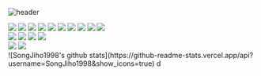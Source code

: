 ![header](https://capsule-render.vercel.app/api?type=transparent&color=auto&height=300&section=header&text=Welcome%20To%20Jiho's%20GitHub&fontSize=70&fontColor=ffffff)

<div>
        <img src="https://img.shields.io/badge/Java-007396?style=flat&logo=Java&logoColor=white" />
        <img src="https://img.shields.io/badge/Python-3776AB?style=flat&logo=Python&logoColor=white" />
        <img src="https://img.shields.io/badge/HTML5-E34F26?style=flat&logo=HTML5&logoColor=white" />
        <img src="https://img.shields.io/badge/CSS3-1572B6?style=flat&logo=CSS3&logoColor=white" />
        <img src="https://img.shields.io/badge/JavaScript-F7DF1E?style=flat&logo=JavaScript&logoColor=white" />
        <img src="https://img.shields.io/badge/Oracle-F80000?style=flat&logo=Oracle&logoColor=white" />
        <img src="https://img.shields.io/badge/jQuery-0769AD?style=flat&logo=jQuery&logoColor=white" /> 
        <img src="https://img.shields.io/badge/Apache Tomcat-F8DC75?style=flat&logo=Apache Tomcat&logoColor=white" />
        <img src="https://img.shields.io/badge/Bootstrap-7952B3?style=flat&logo=Bootstrap&logoColor=white" />   
        <img src="https://img.shields.io/badge/Bootstrap-7952B3?style=flat&logo=Bootstrap&logoColor=white" /> 
</div>

<div>
        <img src="https://img.shields.io/badge/Spring-6DB33F?style=flat&logo=Spring&logoColor=white" />
        <img src="https://img.shields.io/badge/Eclipse IDE-2C2255?style=flat&logo=Eclipse IDE&logoColor=white" />       
        <img src="https://img.shields.io/badge/Visual Studio Code-007ACC?style=flat&logo=Visual Studio Code&logoColor=white" /> 
        <img src="https://img.shields.io/badge/GitHub-181717?style=flat&logo=GitHub&logoColor=white" /> 
</div>
       
<div>
        <img src="https://img.shields.io/badge/Slack-4A154B?style=flat&logo=Slack&logoColor=white" />
        <img src="https://img.shields.io/badge/Discord-5865F2?style=flat&logo=Discord&logoColor=white" />       
</div>
![SongJiho1998's github stats](https://github-readme-stats.vercel.app/api?username=SongJiho1998&show_icons=true)
d

